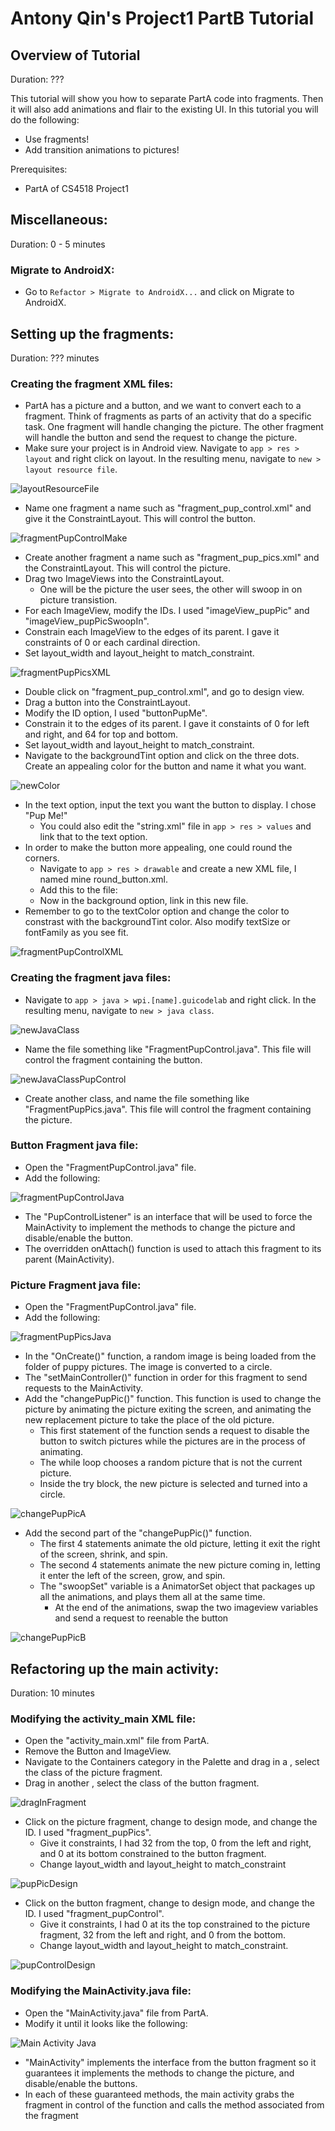
# Antony Qin's Project1 PartB Tutorial
## Overview of Tutorial
Duration: ???

This tutorial will show you how to separate PartA code into fragments. Then it will also add animations and flair to the existing UI. In this tutorial you will do the following:

* Use fragments!
* Add transition animations to pictures!

Prerequisites:

* PartA of CS4518 Project1

## Miscellaneous: 
Duration: 0 - 5 minutes

### Migrate to AndroidX:

* Go to `Refactor > Migrate to AndroidX...` and click on Migrate to AndroidX.

## Setting up the fragments:
Duration: ??? minutes

### Creating the fragment XML files:
* PartA has a picture and a button, and we want to convert each to a fragment. Think of fragments as parts of an activity that do a specific task. One fragment will handle changing the picture. The other fragment will handle the button and send the request to change the picture.
* Make sure your project is in Android view. Navigate to `app > res > layout` and right click on layout. In the resulting menu, navigate to `new > layout resource file`.

![layoutResourceFile](images/layoutResourceFile.jpg)

* Name one fragment a name such as "fragment_pup_control.xml" and give it the ConstraintLayout. This will control the button.

![fragmentPupControlMake](images/fragmentPupControlMake.jpg)

* Create another fragment a name such as "fragment_pup_pics.xml" and the ConstraintLayout. This will control the picture.
* Drag two ImageViews into the ConstraintLayout.
    * One will be the picture the user sees, the other will swoop in on picture transistion.
* For each ImageView, modify the IDs. I used "imageView_pupPic" and "imageView_pupPicSwoopIn".
* Constrain each ImageView to the edges of its parent. I gave it constraints of 0 or each cardinal direction.
* Set layout_width and layout_height to match_constraint.

![fragmentPupPicsXML](images/fragmentPupPicsXML.jpg)

* Double click on "fragment_pup_control.xml", and go to design view.
* Drag a button into the ConstraintLayout.
* Modify the ID option, I used "buttonPupMe".
* Constrain it to the edges of its parent. I gave it constaints of 0 for left and right, and 64 for top and bottom.
* Set layout_width and layout_height to match_constraint.
* Navigate to the backgroundTint option and click on the three dots. Create an appealing color for the button and name it what you want.

![newColor](images/newColor.jpg)

* In the text option, input the text you want the button to display. I chose "Pup Me!"
    * You could also edit the "string.xml" file in `app > res > values` and link that to the text option.
* In order to make the button more appealing, one could round the corners.
    * Navigate to `app > res > drawable` and create a new XML file, I named mine round_button.xml.
    * Add this to the file:
    * Now in the background option, link in this new file.
* Remember to go to the textColor option and change the color to constrast with the backgroundTint color. Also modify textSize or fontFamily as you see fit.

![fragmentPupControlXML](images/fragmentPupControlXML.jpg)

### Creating the fragment java files:
* Navigate to `app > java > wpi.[name].guicodelab` and right click. In the resulting menu, navigate to `new > java class`.

![newJavaClass](images/newJavaClass.jpg)

* Name the file something like "FragmentPupControl.java". This file will control the fragment containing the button.

![newJavaClassPupControl](images/newJavaClassPupControl.jpg)

* Create another class, and name the file something like "FragmentPupPics.java". This file will control the fragment containing the picture.

### Button Fragment java file:
* Open the "FragmentPupControl.java" file.
* Add the following:

![fragmentPupControlJava](images/fragmentPupControlJava.jpg)

* The "PupControlListener" is an interface that will be used to force the MainActivity to implement the methods to change the picture and disable/enable the button.
* The overridden onAttach() function is used to attach this fragment to its parent (MainActivity).

### Picture Fragment java file:
* Open the "FragmentPupControl.java" file.
* Add the following:

![fragmentPupPicsJava](images/fragmentPupPicsJava.jpg)

* In the "OnCreate()" function, a random image is being loaded from the folder of puppy pictures. The image is converted to a circle.
* The "setMainController()" function in order for this fragment to send requests to the MainActivity.
* Add the "changePupPic()" function. This function is used to change the picture by animating the picture exiting the screen, and animating the new replacement picture to take the place of the old picture.
    * This first statement of the function sends a request to disable the button to switch pictures while the pictures are in the process of animating.
    * The while loop chooses a random picture that is not the current picture.
    * Inside the try block, the new picture is selected and turned into a circle.
    
![changePupPicA](images/changePupPicA.jpg)
    
* Add the second part of the "changePupPic()" function.
    * The first 4 statements animate the old picture, letting it exit the right of the screen, shrink, and spin.
    * The second 4 statements animate the new picture coming in, letting it enter the left of the screen, grow, and spin.
    * The "swoopSet" variable is a AnimatorSet object that packages up all the animations, and plays them all at the same time.
        * At the end of the animations, swap the two imageview variables and send a request to reenable the button

![changePupPicB](images/changePupPicB.jpg)

## Refactoring up the main activity:
Duration: 10 minutes

### Modifying the activity_main XML file:
* Open the "activity_main.xml" file from PartA.
* Remove the Button and ImageView.
* Navigate to the Containers category in the Palette and drag in a <fragment>, select the class of the picture fragment.
* Drag in another <fragment>, select the class of the button fragment.
    
![dragInFragment](images/dragInFragment.jpg)
    
* Click on the picture fragment, change to design mode, and change the ID. I used "fragment_pupPics".
    * Give it constraints, I had 32 from the top, 0 from the left and right, and 0 at its bottom constrained to the button fragment.
    * Change layout_width and layout_height to match_constraint
    
![pupPicDesign](images/pupPicDesign.jpg)
    
* Click on the button fragment, change to design mode, and change the ID. I used "fragment_pupControl".
    * Give it constraints, I had 0 at its the top constrained to the picture fragment, 32 from the left and right, and 0 from the bottom.
    * Change layout_width and layout_height to match_constraint.
    
![pupControlDesign](images/pupControlDesign.jpg)
    
### Modifying the MainActivity.java file:
* Open the "MainActivity.java" file from PartA.
* Modify it until it looks like the following:

![Main Activity Java](images/mainActivityJava.jpg)

* "MainActivity" implements the interface from the button fragment so it guarantees it implements the methods to change the picture, and disable/enable the buttons.
* In each of these guaranteed methods, the main activity grabs the fragment in control of the function and calls the method associated from the fragment












